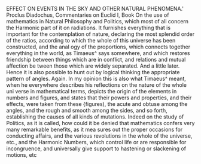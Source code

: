 EFFECT ON EVENTS IN THE SKY
AND OTHER NATURAL PHENOMENA.'
Proclus Diadochus, Commentaries on Euclid I, Book
On the use of mathematics in Natural Philosophy and Politics,
which most of all concern the Harmonic part of it on radiations.
It furnishes everything that is important for the contemplation
of nature, declaring the most splendid order of the ratios, according
to which the whole of this universe has been constructed, and the anal­
ogy of the proportions, which connects together everything in the world,
as Timaeus^ says somewhere, and which restores friendship between
things which are in conflict, and relations and mutual affection be­
tween those which are widely separated.
And a little later. Hence it is also possible to hunt out by logical
thinking the appropriate pattern of angles.
Again. In my opinion this is also what Timaeus^ meant, when he
everywhere describes his reflections on the nature of the whole uni­
verse in mathematical terms, depicts the origin of the elements in
numbers and figures, and states that their powers and properties, and
their effects, were taken from these {figures), the acute and obtuse among
the angles, and the rough and smooth among the sides, and so forth,
establishing the causes of all kinds of mutations.
Indeed on the study of Politics, as it is called, how could it be denied
that mathematics confers very many remarkable benefits, as it mea­
sures out the proper occasions for conducting affairs, and the various
revolutions in the whole of the universe, etc., and the Harmonic
Numbers, which control life or are responsible for incongruence, and
universally give support to hastening or slackening of motions, etc